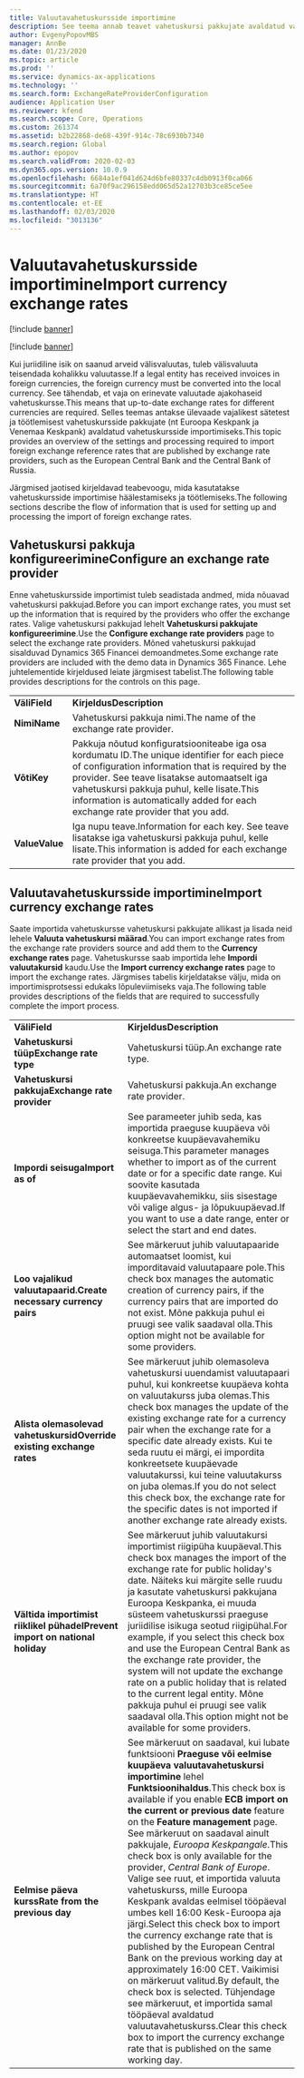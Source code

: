 ```yaml
---
title: Valuutavahetuskursside importimine
description: See teema annab teavet vahetuskursi pakkujate avaldatud vahetuskursside importimise nõuete kohta.
author: EvgenyPopovMBS
manager: AnnBe
ms.date: 01/23/2020
ms.topic: article
ms.prod: ''
ms.service: dynamics-ax-applications
ms.technology: ''
ms.search.form: ExchangeRateProviderConfiguration
audience: Application User
ms.reviewer: kfend
ms.search.scope: Core, Operations
ms.custom: 261374
ms.assetid: b2b22868-de68-439f-914c-78c6930b7340
ms.search.region: Global
ms.author: epopov
ms.search.validFrom: 2020-02-03
ms.dyn365.ops.version: 10.0.9
ms.openlocfilehash: 6684a1ef041d624d6bfe80337c4db0913f0ca066
ms.sourcegitcommit: 6a70f9ac296158edd065d52a12703b3ce85ce5ee
ms.translationtype: HT
ms.contentlocale: et-EE
ms.lasthandoff: 02/03/2020
ms.locfileid: "3013136"
---
```

# <a name="import-currency-exchange-rates"></a><span data-ttu-id="f5290-103">Valuutavahetuskursside importimine</span><span class="sxs-lookup"><span data-stu-id="f5290-103">Import currency exchange rates</span></span>

[!include [banner](../includes/banner.md)]

[!include [banner](../includes/banner.md)]

<span data-ttu-id="f5290-104">Kui juriidiline isik on saanud arveid välisvaluutas, tuleb välisvaluuta teisendada kohalikku valuutasse.</span><span class="sxs-lookup"><span data-stu-id="f5290-104">If a legal entity has received invoices in foreign currencies, the foreign currency must be converted into the local currency.</span></span> <span data-ttu-id="f5290-105">See tähendab, et vaja on erinevate valuutade ajakohaseid vahetuskursse.</span><span class="sxs-lookup"><span data-stu-id="f5290-105">This means that up-to-date exchange rates for different currencies are required.</span></span> <span data-ttu-id="f5290-106">Selles teemas antakse ülevaade vajalikest sätetest ja töötlemisest vahetuskursside pakkujate (nt Euroopa Keskpank ja Venemaa Keskpank) avaldatud vahetuskursside importimiseks.</span><span class="sxs-lookup"><span data-stu-id="f5290-106">This topic provides an overview of the settings and processing required to import foreign exchange reference rates that are published by exchange rate providers, such as the European Central Bank and the Central Bank of Russia.</span></span>

<span data-ttu-id="f5290-107">Järgmised jaotised kirjeldavad teabevoogu, mida kasutatakse vahetuskursside importimise häälestamiseks ja töötlemiseks.</span><span class="sxs-lookup"><span data-stu-id="f5290-107">The following sections describe the flow of information that is used for setting up and processing the import of foreign exchange rates.</span></span>

## <a name="configure-an-exchange-rate-provider"></a><span data-ttu-id="f5290-108">Vahetuskursi pakkuja konfigureerimine</span><span class="sxs-lookup"><span data-stu-id="f5290-108">Configure an exchange rate provider</span></span>
<span data-ttu-id="f5290-109">Enne vahetuskursside importimist tuleb seadistada andmed, mida nõuavad vahetuskursi pakkujad.</span><span class="sxs-lookup"><span data-stu-id="f5290-109">Before you can import exchange rates, you must set up the information that is required by the providers who offer the exchange rates.</span></span> <span data-ttu-id="f5290-110">Valige vahetuskursi pakkujad lehelt **Vahetuskursi pakkujate konfigureerimine**.</span><span class="sxs-lookup"><span data-stu-id="f5290-110">Use the **Configure exchange rate providers** page to select the exchange rate providers.</span></span> <span data-ttu-id="f5290-111">Mõned vahetuskursi pakkujad sisalduvad Dynamics 365 Financei demoandmetes.</span><span class="sxs-lookup"><span data-stu-id="f5290-111">Some exchange rate providers are included with the demo data in Dynamics 365 Finance.</span></span> <span data-ttu-id="f5290-112">Lehe juhtelementide kirjeldused leiate järgmisest tabelist.</span><span class="sxs-lookup"><span data-stu-id="f5290-112">The following table provides descriptions for the controls on this page.</span></span>

|           |                                                                                                                                                                                                                             |
|-----------|-----------------------------------------------------------------------------------------------------------------------------------------------------------------------------------------------------------------------------|
| <span data-ttu-id="f5290-113">**Väli**</span><span class="sxs-lookup"><span data-stu-id="f5290-113">**Field**</span></span> | <span data-ttu-id="f5290-114">**Kirjeldus**</span><span class="sxs-lookup"><span data-stu-id="f5290-114">**Description**</span></span>                                                                                                                                                                                                             |
| <span data-ttu-id="f5290-115">**Nimi**</span><span class="sxs-lookup"><span data-stu-id="f5290-115">**Name**</span></span>  | <span data-ttu-id="f5290-116">Vahetuskursi pakkuja nimi.</span><span class="sxs-lookup"><span data-stu-id="f5290-116">The name of the exchange rate provider.</span></span>                                                                                                                                                                                     |
| <span data-ttu-id="f5290-117">**Võti**</span><span class="sxs-lookup"><span data-stu-id="f5290-117">**Key**</span></span>   | <span data-ttu-id="f5290-118">Pakkuja nõutud konfiguratsiooniteabe iga osa kordumatu ID.</span><span class="sxs-lookup"><span data-stu-id="f5290-118">The unique identifier for each piece of configuration information that is required by the provider.</span></span> <span data-ttu-id="f5290-119">See teave lisatakse automaatselt iga vahetuskursi pakkuja puhul, kelle lisate.</span><span class="sxs-lookup"><span data-stu-id="f5290-119">This information is automatically added for each exchange rate provider that you add.</span></span> |
| <span data-ttu-id="f5290-120">**Value**</span><span class="sxs-lookup"><span data-stu-id="f5290-120">**Value**</span></span> | <span data-ttu-id="f5290-121">Iga nupu teave.</span><span class="sxs-lookup"><span data-stu-id="f5290-121">Information for each key.</span></span> <span data-ttu-id="f5290-122">See teave lisatakse iga vahetuskursi pakkuja puhul, kelle lisate.</span><span class="sxs-lookup"><span data-stu-id="f5290-122">This information is added for each exchange rate provider that you add.</span></span>                                                                                         |

## <a name="import-currency-exchange-rates"></a><span data-ttu-id="f5290-123">Valuutavahetuskursside importimine</span><span class="sxs-lookup"><span data-stu-id="f5290-123">Import currency exchange rates</span></span>
<span data-ttu-id="f5290-124">Saate importida vahetuskursse vahetuskursi pakkujate allikast ja lisada neid lehele **Valuuta vahetuskursi määrad**.</span><span class="sxs-lookup"><span data-stu-id="f5290-124">You can import exchange rates from the exchange rate providers source and add them to the **Currency exchange rates** page.</span></span> <span data-ttu-id="f5290-125">Vahetuskursse saab importida lehe **Impordi valuutakursid** kaudu.</span><span class="sxs-lookup"><span data-stu-id="f5290-125">Use the **Import currency exchange rates** page to import the exchange rates.</span></span> <span data-ttu-id="f5290-126">Järgmises tabelis kirjeldatakse välju, mida on importimisprotsessi edukaks lõpuleviimiseks vaja.</span><span class="sxs-lookup"><span data-stu-id="f5290-126">The following table provides descriptions of the fields that are required to successfully complete the import process.</span></span>

|                                        |                                                                                                                                                                                                                                                                                                                                                                             |
|----------------------------------------|-----------------------------------------------------------------------------------------------------------------------------------------------------------------------------------------------------------------------------------------------------------------------------------------------------------------------------------------------------------------------------|
| <span data-ttu-id="f5290-127">**Väli**</span><span class="sxs-lookup"><span data-stu-id="f5290-127">**Field**</span></span>                              | <span data-ttu-id="f5290-128">**Kirjeldus**</span><span class="sxs-lookup"><span data-stu-id="f5290-128">**Description**</span></span>                                                                                                                                                                                                                                                                                                                                                             |
| <span data-ttu-id="f5290-129">**Vahetuskursi tüüp**</span><span class="sxs-lookup"><span data-stu-id="f5290-129">**Exchange rate type**</span></span>                 | <span data-ttu-id="f5290-130">Vahetuskursi tüüp.</span><span class="sxs-lookup"><span data-stu-id="f5290-130">An exchange rate type.</span></span>                                                                                                                                                                                                                                                                                                                                                      |
| <span data-ttu-id="f5290-131">**Vahetuskursi pakkuja**</span><span class="sxs-lookup"><span data-stu-id="f5290-131">**Exchange rate provider**</span></span>             | <span data-ttu-id="f5290-132">Vahetuskursi pakkuja.</span><span class="sxs-lookup"><span data-stu-id="f5290-132">An exchange rate provider.</span></span>                                                                                                                                                                                                                                                                                                                                                  |
| <span data-ttu-id="f5290-133">**Impordi seisuga**</span><span class="sxs-lookup"><span data-stu-id="f5290-133">**Import as of**</span></span>                       | <span data-ttu-id="f5290-134">See parameeter juhib seda, kas importida praeguse kuupäeva või konkreetse kuupäevavahemiku seisuga.</span><span class="sxs-lookup"><span data-stu-id="f5290-134">This parameter manages whether to import as of the current date or for a specific date range.</span></span> <span data-ttu-id="f5290-135">Kui soovite kasutada kuupäevavahemikku, siis sisestage või valige algus- ja lõpukuupäevad.</span><span class="sxs-lookup"><span data-stu-id="f5290-135">If you want to use a date range, enter or select the start and end dates.</span></span>                                                                                                                                                                                                                |
| <span data-ttu-id="f5290-136">**Loo vajalikud valuutapaarid.**</span><span class="sxs-lookup"><span data-stu-id="f5290-136">**Create necessary currency pairs**</span></span>    | <span data-ttu-id="f5290-137">See märkeruut juhib valuutapaaride automaatset loomist, kui imporditavaid valuutapaare pole.</span><span class="sxs-lookup"><span data-stu-id="f5290-137">This check box manages the automatic creation of currency pairs, if the currency pairs that are imported do not exist.</span></span> <span data-ttu-id="f5290-138">Mõne pakkuja puhul ei pruugi see valik saadaval olla.</span><span class="sxs-lookup"><span data-stu-id="f5290-138">This option might not be available for some providers.</span></span>                                                                                                                                                                                               |
| <span data-ttu-id="f5290-139">**Alista olemasolevad vahetuskursid**</span><span class="sxs-lookup"><span data-stu-id="f5290-139">**Override existing exchange rates**</span></span>   | <span data-ttu-id="f5290-140">See märkeruut juhib olemasoleva vahetuskursi uuendamist valuutapaari puhul, kui konkreetse kuupäeva kohta on valuutakurss juba olemas.</span><span class="sxs-lookup"><span data-stu-id="f5290-140">This check box manages the update of the existing exchange rate for a currency pair when the exchange rate for a specific date already exists.</span></span> <span data-ttu-id="f5290-141">Kui te seda ruutu ei märgi, ei impordita konkreetsete kuupäevade valuutakurssi, kui teine valuutakurss on juba olemas.</span><span class="sxs-lookup"><span data-stu-id="f5290-141">If you do not select this check box, the exchange rate for the specific dates is not imported if another exchange rate already exists.</span></span>                                                                                       |
| <span data-ttu-id="f5290-142">**Vältida importimist riiklikel pühadel**</span><span class="sxs-lookup"><span data-stu-id="f5290-142">**Prevent import on national holiday**</span></span> | <span data-ttu-id="f5290-143">See märkeruut juhib valuutakursi importimist riigipüha kuupäeval.</span><span class="sxs-lookup"><span data-stu-id="f5290-143">This check box manages the import of the exchange rate for public holiday's date.</span></span> <span data-ttu-id="f5290-144">Näiteks kui märgite selle ruudu ja kasutate vahetuskursi pakkujana Euroopa Keskpanka, ei muuda süsteem vahetuskurssi praeguse juriidilise isikuga seotud riigipühal.</span><span class="sxs-lookup"><span data-stu-id="f5290-144">For example, if you select this check box and use the European Central Bank as the exchange rate provider, the system will not update the exchange rate on a public holiday that is related to the current legal entity.</span></span> <span data-ttu-id="f5290-145">Mõne pakkuja puhul ei pruugi see valik saadaval olla.</span><span class="sxs-lookup"><span data-stu-id="f5290-145">This option might not be available for some providers.</span></span> |
| <span data-ttu-id="f5290-146">**Eelmise päeva kurss**</span><span class="sxs-lookup"><span data-stu-id="f5290-146">**Rate from the previous day**</span></span> | <span data-ttu-id="f5290-147">See märkeruut on saadaval, kui lubate funktsiooni **Praeguse või eelmise kuupäeva valuutavahetuskursi importimine** lehel **Funktsioonihaldus**.</span><span class="sxs-lookup"><span data-stu-id="f5290-147">This check box is available if you enable **ECB import on the current or previous date** feature on the **Feature management** page.</span></span> <span data-ttu-id="f5290-148">See märkeruut on saadaval ainult pakkujale, *Euroopa Keskpangale*.</span><span class="sxs-lookup"><span data-stu-id="f5290-148">This check box is only available for the provider, *Central Bank of Europe*.</span></span> <span data-ttu-id="f5290-149">Valige see ruut, et importida valuuta vahetuskurss, mille Euroopa Keskpank avaldas eelmisel tööpäeval umbes kell 16:00 Kesk-Euroopa aja järgi.</span><span class="sxs-lookup"><span data-stu-id="f5290-149">Select this check box to import the currency exchange rate that is published by the European Central Bank on the previous working day at approximately 16:00 CET.</span></span> <span data-ttu-id="f5290-150">Vaikimisi on märkeruut valitud.</span><span class="sxs-lookup"><span data-stu-id="f5290-150">By default, the check box is selected.</span></span> <span data-ttu-id="f5290-151">Tühjendage see märkeruut, et importida samal tööpäeval avaldatud valuutavahetuskurss.</span><span class="sxs-lookup"><span data-stu-id="f5290-151">Clear this check box to import the currency exchange rate that is published on the same working day.</span></span>  |
